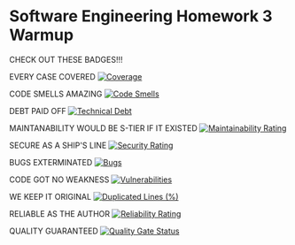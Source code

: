 # Software Engineering Homework 3 Warmup
CHECK OUT THESE BADGES!!!

EVERY CASE COVERED
[![Coverage](https://sonarcloud.io/api/project_badges/measure?project=mythicalbadger_software-engineering-hw3-warmup&metric=coverage)](https://sonarcloud.io/summary/new_code?id=mythicalbadger_software-engineering-hw3-warmup)

CODE SMELLS AMAZING
[![Code Smells](https://sonarcloud.io/api/project_badges/measure?project=mythicalbadger_software-engineering-hw3-warmup&metric=code_smells)](https://sonarcloud.io/summary/new_code?id=mythicalbadger_software-engineering-hw3-warmup)

DEBT PAID OFF [![Technical Debt](https://sonarcloud.io/api/project_badges/measure?project=mythicalbadger_software-engineering-hw3-warmup&metric=sqale_index)](https://sonarcloud.io/summary/new_code?id=mythicalbadger_software-engineering-hw3-warmup)

MAINTANABILITY WOULD BE S-TIER IF IT EXISTED [![Maintainability Rating](https://sonarcloud.io/api/project_badges/measure?project=mythicalbadger_software-engineering-hw3-warmup&metric=sqale_rating)](https://sonarcloud.io/summary/new_code?id=mythicalbadger_software-engineering-hw3-warmup)

SECURE AS A SHIP'S LINE [![Security Rating](https://sonarcloud.io/api/project_badges/measure?project=mythicalbadger_software-engineering-hw3-warmup&metric=security_rating)](https://sonarcloud.io/summary/new_code?id=mythicalbadger_software-engineering-hw3-warmup)

BUGS EXTERMINATED [![Bugs](https://sonarcloud.io/api/project_badges/measure?project=mythicalbadger_software-engineering-hw3-warmup&metric=bugs)](https://sonarcloud.io/summary/new_code?id=mythicalbadger_software-engineering-hw3-warmup)

CODE GOT NO WEAKNESS [![Vulnerabilities](https://sonarcloud.io/api/project_badges/measure?project=mythicalbadger_software-engineering-hw3-warmup&metric=vulnerabilities)](https://sonarcloud.io/summary/new_code?id=mythicalbadger_software-engineering-hw3-warmup)

WE KEEP IT ORIGINAL [![Duplicated Lines (%)](https://sonarcloud.io/api/project_badges/measure?project=mythicalbadger_software-engineering-hw3-warmup&metric=duplicated_lines_density)](https://sonarcloud.io/summary/new_code?id=mythicalbadger_software-engineering-hw3-warmup)

RELIABLE AS THE AUTHOR [![Reliability Rating](https://sonarcloud.io/api/project_badges/measure?project=mythicalbadger_software-engineering-hw3-warmup&metric=reliability_rating)](https://sonarcloud.io/summary/new_code?id=mythicalbadger_software-engineering-hw3-warmup)

QUALITY GUARANTEED [![Quality Gate Status](https://sonarcloud.io/api/project_badges/measure?project=mythicalbadger_software-engineering-hw3-warmup&metric=alert_status)](https://sonarcloud.io/summary/new_code?id=mythicalbadger_software-engineering-hw3-warmup)